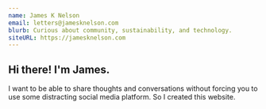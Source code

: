 ```yaml
---
name: James K Nelson
email: letters@jamesknelson.com
blurb: Curious about community, sustainability, and technology.
siteURL: https://jamesknelson.com
---
```

## Hi there! I'm James.

I want to be able to share thoughts and conversations without forcing you to use some distracting social media platform. So I created this website.